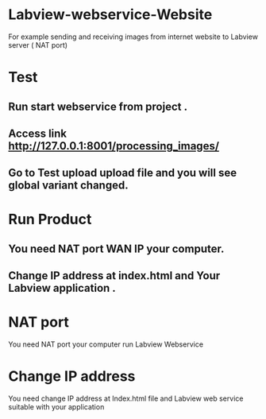 # Labview-webservice-Website
For example sending and receiving images from internet website to Labview server ( NAT port)
# Test
## Run start webservice from project .
## Access link http://127.0.0.1:8001/processing_images/
## Go to Test upload upload file and you will see global variant changed.
# Run Product
## You need NAT port WAN IP your computer.
## Change IP address at index.html and Your Labview application .
# NAT port
You need NAT port your computer run Labview Webservice
# Change IP address
You need change IP address at Index.html file and Labview web service suitable with your application

